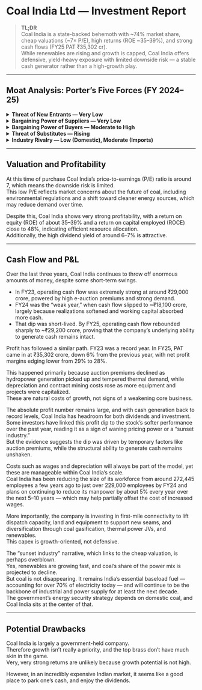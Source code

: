 # Coal India Ltd — Investment Report

> **TL;DR**  
> Coal India is a state-backed behemoth with ~74% market share, cheap valuations (~7× P/E), high returns (ROE ~35–39%), and strong cash flows (FY25 PAT ₹35,302 cr).  
> While renewables are rising and growth is capped, Coal India offers defensive, yield-heavy exposure with limited downside risk — a stable cash generator rather than a high-growth play.

---

## Moat Analysis: Porter’s Five Forces (FY 2024–25)

<details>
  <summary><strong>Threat of New Entrants — Very Low</strong></summary>

CIL produced 74% of India’s coal in FY25.  
Mining remains capital-intensive, tightly regulated, and dependent on state-owned reserves (389 Bt).  
Despite commercial mining auctions, scale and infrastructure needs keep barriers high.
</details>

<details>
  <summary><strong>Bargaining Power of Suppliers — Very Low</strong></summary>

Reserves are owned by the Government of India and allocated to CIL.  
With 310 mines, in-house engineering arms (CMPDIL), and state backing, CIL has limited dependence on external suppliers.  
Wage costs are significant (220,000+ employees), but as state-mandated, they don’t translate into classical supplier power.
</details>

<details>
  <summary><strong>Bargaining Power of Buyers — Moderate to High</strong></summary>

Power sector dominates demand: 661 MT in FY25, of which CIL supplied 616 MT (93% materialisation).  
Non-regulated sectors (steel, cement) sourced 145 MT, with flexibility to switch to imports.  
E-auction premiums fell from 72% to 48% in FY25, reflecting reduced scarcity power.  
Long-term Fuel Supply Agreements (~629 MTPA) give stability, but large buyers (NTPC, state utilities) hold negotiating leverage.
</details>

<details>
  <summary><strong>Threat of Substitutes — Rising</strong></summary>

Coal still fuels 72% of India’s power generation, but policy aims to cut this to 55% by 2030.  
CIL itself is investing in renewables (209 MW installed, 9.5 GW target by 2030).  
Gasification and coal-to-chemicals projects are hedges, but renewables are growing faster than coal demand.
</details>

<details>
  <summary><strong>Industry Rivalry — Low (Domestic), Moderate (Imports)</strong></summary>

Domestically, CIL is unrivalled with ~74% market share.  
Imports provide indirect competition: India relies on imported coking coal (for steel) and high-grade thermal coal for some coastal plants.  
Government push for import substitution strengthens CIL’s position but also exposes it to global price swings.
</details>

---

## Valuation and Profitability

At this time of purchase Coal India’s price-to-earnings (P/E) ratio is around 7, which means the downside risk is limited.  
This low P/E reflects market concerns about the future of coal, including environmental regulations and a shift toward cleaner energy sources, which may reduce demand over time.  

Despite this, Coal India shows very strong profitability, with a return on equity (ROE) of about 35–39% and a return on capital employed (ROCE) close to 48%, indicating efficient resource allocation.  
Additionally, the high dividend yield of around 6–7% is attractive.

---

## Cash Flow and P&L

Over the last three years, Coal India continues to throw off enormous amounts of money, despite some short-term swings.  

- In FY23, operating cash flow was extremely strong at around ₹29,000 crore, powered by high e-auction premiums and strong demand.  
- FY24 was the “weak year,” when cash flow slipped to ~₹18,100 crore, largely because realizations softened and working capital absorbed more cash.  
- That dip was short-lived. By FY25, operating cash flow rebounded sharply to ~₹29,200 crore, proving that the company’s underlying ability to generate cash remains intact.

Profit has followed a similar path. FY23 was a record year. In FY25, PAT came in at ₹35,302 crore, down 6% from the previous year, with net profit margins edging lower from 29% to 28%.  

This happened primarily because auction premiums declined as hydropower generation picked up and tempered thermal demand, while depreciation and contract mining costs rose as more equipment and projects were capitalized.  
These are natural costs of growth, not signs of a weakening core business.  

The absolute profit number remains large, and with cash generation back to record levels, Coal India has headroom for both dividends and investment.  
Some investors have linked this profit dip to the stock’s softer performance over the past year, reading it as a sign of waning pricing power or a “sunset industry.”  
But the evidence suggests the dip was driven by temporary factors like auction premiums, while the structural ability to generate cash remains unshaken.  

Costs such as wages and depreciation will always be part of the model, yet these are manageable within Coal India’s scale.  
Coal India has been reducing the size of its workforce from around 272,445 employees a few years ago to just over 229,000 employees by FY24 and plans on continuing to reduce its manpower by about 5% every year over the next 5–10 years — which may help partially offset the cost of increased wages.  

More importantly, the company is investing in first-mile connectivity to lift dispatch capacity, land and equipment to support new seams, and diversification through coal gasification, thermal power JVs, and renewables.  
This capex is growth-oriented, not defensive.  

The “sunset industry” narrative, which links to the cheap valuation, is perhaps overblown.  
Yes, renewables are growing fast, and coal’s share of the power mix is projected to decline.  
But coal is not disappearing. It remains India’s essential baseload fuel — accounting for over 70% of electricity today — and will continue to be the backbone of industrial and power supply for at least the next decade.  
The government’s energy security strategy depends on domestic coal, and Coal India sits at the center of that.  

---

## Potential Drawbacks

Coal India is largely a government-held company.  
Therefore growth isn’t really a priority, and the top brass don’t have much skin in the game.  
Very, very strong returns are unlikely because growth potential is not high.  

However, in an incredibly expensive Indian market, it seems like a good place to park one’s cash, and enjoy the dividends.
